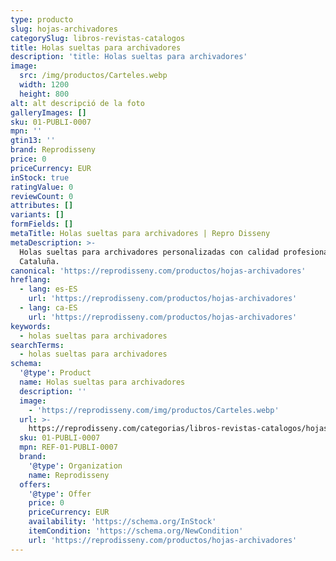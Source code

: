 ```yaml
---
type: producto
slug: hojas-archivadores
categorySlug: libros-revistas-catalogos
title: Holas sueltas para archivadores
description: 'title: Holas sueltas para archivadores'
image:
  src: /img/productos/Carteles.webp
  width: 1200
  height: 800
alt: alt descripció de la foto
galleryImages: []
sku: 01-PUBLI-0007
mpn: ''
gtin13: ''
brand: Reprodisseny
price: 0
priceCurrency: EUR
inStock: true
ratingValue: 0
reviewCount: 0
attributes: []
variants: []
formFields: []
metaTitle: Holas sueltas para archivadores | Repro Disseny
metaDescription: >-
  Holas sueltas para archivadores personalizadas con calidad profesional en
  Cataluña.
canonical: 'https://reprodisseny.com/productos/hojas-archivadores'
hreflang:
  - lang: es-ES
    url: 'https://reprodisseny.com/productos/hojas-archivadores'
  - lang: ca-ES
    url: 'https://reprodisseny.com/productos/hojas-archivadores'
keywords:
  - holas sueltas para archivadores
searchTerms:
  - holas sueltas para archivadores
schema:
  '@type': Product
  name: Holas sueltas para archivadores
  description: ''
  image:
    - 'https://reprodisseny.com/img/productos/Carteles.webp'
  url: >-
    https://reprodisseny.com/categorias/libros-revistas-catalogos/hojas-archivadores
  sku: 01-PUBLI-0007
  mpn: REF-01-PUBLI-0007
  brand:
    '@type': Organization
    name: Reprodisseny
  offers:
    '@type': Offer
    price: 0
    priceCurrency: EUR
    availability: 'https://schema.org/InStock'
    itemCondition: 'https://schema.org/NewCondition'
    url: 'https://reprodisseny.com/productos/hojas-archivadores'
---
```


